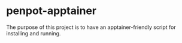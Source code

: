 # penpot-apptainer
The purpose of this project is to have an apptainer-friendly script for installing and running.
